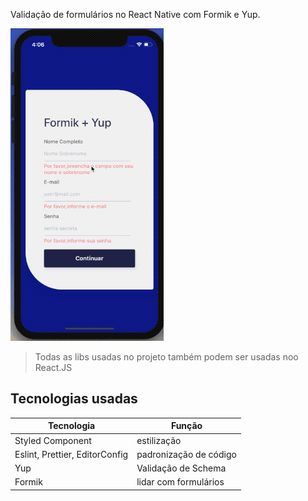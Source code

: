Validação de formulários no React Native com Formik e Yup.

<img src="./demo/demo.gif" alt="example.gif">

> Todas as libs usadas no projeto também podem ser usadas noo React.JS

## Tecnologias usadas

| Tecnologia                     | Função                 |
| ------------------------------ | ---------------------- |
| Styled Component               | estilização            |
| Eslint, Prettier, EditorConfig | padronização de código |
| Yup                            | Validação de Schema    |
| Formik                         | lidar com formulários  |
